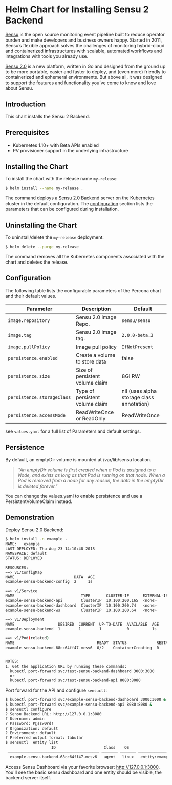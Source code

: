 # Helm Chart for Installing Sensu 2 Backend

[Sensu](https://sensu.io) is the open source monitoring event pipeline built to reduce operator burden and make developers and business owners happy. Started in 2011, Sensu’s flexible approach solves the challenges of monitoring hybrid-cloud and containerized infrastructures with scalable, automated workflows and integrations with tools you already use.

[Sensu 2.0](https://docs.sensu.io/sensu-core/2.0/) is a new platform, written in Go and designed from the ground up to be more portable, easier and faster to deploy, and (even more) friendly to containerized and ephemeral environments. But above all, it was designed to support the features and functionality you’ve come to know and love about Sensu.

## Introduction

This chart installs the Sensu 2 Backend.

## Prerequisites

- Kubernetes 1.10+ with Beta APIs enabled
- PV provisioner support in the underlying infrastructure

## Installing the Chart

To install the chart with the release name `my-release`:

```bash
$ helm install --name my-release .
```

The command deploys a Sensu 2.0 Backend server on the Kubernetes cluster in the default configuration. The [configuration](#configuration) section lists the parameters that can be configured during installation.

## Uninstalling the Chart

To uninstall/delete the `my-release` deployment:

```bash
$ helm delete --purge my-release
```

The command removes all the Kubernetes components associated with the chart and deletes the release.

## Configuration

The following table lists the configurable parameters of the Percona chart and their default values.

| Parameter                  | Description                        | Default                                                    |
| -----------------------    | ---------------------------------- | ---------------------------------------------------------- |
| `image.repository`         | Sensu 2.0 image Repo.                 | `sensu/sensu`                                        |
| `image.tag`                 | Sensu 2.0 image tag.                 | `2.0.0-beta.3` |
| `image.pullPolicy`          | Image pull policy                  | `IfNotPresent` |
| `persistence.enabled`      | Create a volume to store data      | false                                                       |
| `persistence.size`         | Size of persistent volume claim    | 8Gi RW                                                     |
| `persistence.storageClass` | Type of persistent volume claim    | nil  (uses alpha storage class annotation)                 |
| `persistence.accessMode`   | ReadWriteOnce or ReadOnly          | ReadWriteOnce                                              |

see `values.yaml` for a full list of Parameters and default settings.

## Persistence

By default, an emptyDir volume is mounted at /var/lib/sensu location.

> *"An emptyDir volume is first created when a Pod is assigned to a Node, and exists as long as that Pod is running on that node. When a Pod is removed from a node for any reason, the data in the emptyDir is deleted forever."*

You can change the values.yaml to enable persistence and use a PersistentVolumeClaim instead.

## Demonstration

Deploy Sensu 2.0 Backend:

```bash
$ helm install -n example .
NAME:   example
LAST DEPLOYED: Thu Aug 23 14:10:48 2018
NAMESPACE: default
STATUS: DEPLOYED

RESOURCES:
==> v1/ConfigMap
NAME                          DATA  AGE
example-sensu-backend-config  2     1s

==> v1/Service
NAME                             TYPE       CLUSTER-IP      EXTERNAL-IP  PORT(S)   AGE
example-sensu-backend-api        ClusterIP  10.100.200.165  <none>       8080/TCP  1s
example-sensu-backend-dashboard  ClusterIP  10.100.200.74   <none>       3000/TCP  1s
example-sensu-backend-ws         ClusterIP  10.100.200.64   <none>       8081/TCP  1s

==> v1/Deployment
NAME                   DESIRED  CURRENT  UP-TO-DATE  AVAILABLE  AGE
example-sensu-backend  1        1        1           0          1s

==> v1/Pod(related)
NAME                                    READY  STATUS             RESTARTS  AGE
example-sensu-backend-68cc64ff47-mcsv6  0/2    ContainerCreating  0         1s


NOTES:
1. Get the application URL by running these commands:
  kubectl port-forward svc/test-sensu-backend-dashboard 3000:3000
  or
  kubectl port-forward svc/test-sensu-backend-api 8080:8080
```

Port forward for the API and configure `sensuctl`:

```bash
$ kubectl port-forward svc/example-sensu-backend-dashboard 3000:3000 &
$ kubectl port-forward svc/example-sensu-backend-api 8080:8080 &
$ sensuctl configure
? Sensu Backend URL: http://127.0.0.1:8080
? Username: admin
? Password: P@ssw0rd!
? Organization: default
? Environment: default
? Preferred output format: tabular
$ sensuctl  entity list
                    ID                     Class    OS                     Subscriptions                             Last Seen
 ──────────────────────────────────────── ─────── ─────── ─────────────────────────────────────────────── ───────────────────────────────
  example-sensu-backend-68cc64ff47-mcsv6   agent   linux   entity:example-sensu-backend-68cc64ff47-mcsv6   2018-08-23 14:16:31 -0500 CDT
```

Access Sensu Dashboard via your favorite browser:  http://127.0.0.1:3000.  You'll see the basic sensu dashboard and one entity should be visible, the backend server itself.